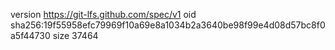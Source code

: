 version https://git-lfs.github.com/spec/v1
oid sha256:19f55958efc79969f10a69e8a1034b2a3640be98f99e4d08d57bc8f0a5f44730
size 37464
